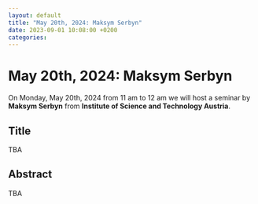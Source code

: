 ```yaml
---
layout: default
title: "May 20th, 2024: Maksym Serbyn"
date: 2023-09-01 10:08:00 +0200
categories:
---
```


# May 20th, 2024: Maksym Serbyn

On Monday, May 20th, 2024 from 11 am to 12 am we will host a seminar by **Maksym Serbyn** from **Institute of Science and Technology Austria**. 

## Title

TBA

## Abstract 

TBA






